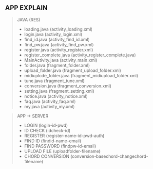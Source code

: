 ## APP EXPLAIN   
> JAVA (RES)   
> * loading.java (activity_loading.xml)
> * login.java (activity_login.xml)
> * find_id.java (activity_find_id.xml)
> * find_pw.java (activity_find_pw.xml)
> * register.java (activity_register.xml)
> * register_complete.java (activity_register_complete.java)
> * MainActivity.java (activity_main.xml)
> * folder.java (fragment_folder.xml)
> * upload_folder.java (fragment_upload_folder.xml)
> * midiuplode_folder.java (fragment_midiupload_folder.xml)
> * tune.java (fragment_tune.xml)
> * conversion.java (fragment_conversion.xml)
> * setting.java (fragment_setting.xml)
> * notice.java (activity_notice.xml)
> * faq.java (activity_faq.xml)
> * my.java (activity_my.xml)   

> APP -> SERVER
> * LOGIN (login-id-pwd)
> * ID CHECK (idcheck-id)
> * REGISTER (register-name-id-pwd-auth)
> * FIND ID (findid-name-email)
> * FIND PASSWORD (findpw-id-email)
> * UPLOAD FILE (uploadfolder-filename)
> * CHORD CONVERSION (conversion-basechord-changechord-filename)






